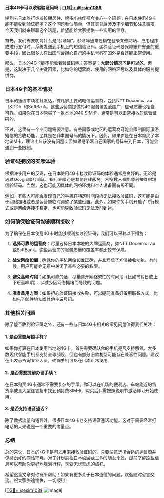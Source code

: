 **日本4G卡可以收验验证码吗？[[TG💪+ @esim1088](https://t.me/s/esim1088)]**

提到去日本旅行或者长期居住，很多小伙伴都会关心一个问题：在日本使用4G卡能不能收到验证码呢？这个问题看似简单，但其实背后涉及不少细节和注意事项。今天我们就来聊聊这个话题，希望能给大家提供一些实用的信息。

首先，我们需要明确什么是“验证码”。验证码通常是指在登录某些网站、应用程序或进行支付时，系统发送到手机上的短信验证码。这种验证码是保障账户安全的重要手段，因此很多人在出国时会担心自己的手机号码在国外是否还能正常使用。

那么，日本的4G卡能不能收到验证码呢？答案是：**大部分情况下是可以的**。但是，这取决于几个关键因素，比如你的运营商、使用的网络环境以及具体的服务提供商。

### 日本4G卡的基本情况

日本的通信市场相对发达，有几家主要的电信运营商，包括NTT Docomo、au（KDDI）和SoftBank。这些运营商提供的4G服务覆盖范围广，信号质量也相当可靠。如果你在日本购买了一张本地的4G SIM卡，通常是可以正常接收短信验证码的。

不过，这里有一个小问题需要注意。有些国家或地区的运营商可能会限制国际漫游短信的接收功能，尤其是在非本国号码的情况下。因此，如果你是在日本购买了本地SIM卡，理论上应该没有问题；但如果是带着自己国家的号码来到日本，可能会遇到一些限制。

### 验证码接收的实际体验

根据许多用户的反馈，在日本使用4G卡接收验证码的体验通常是良好的。无论是通过Google账号验证、银行转账还是其他在线服务，大多数人都能顺利接收到短信验证码。当然，这也可能因具体的网络环境和个人设备而有所不同。

例如，有些人可能会发现自己的手机在特定时间段内无法接收验证码，这可能是由于网络拥堵或者是运营商临时调整了某些设置。此外，如果你的手机开启了飞行模式或是网络连接不稳定，也可能导致验证码无法及时到达。

### 如何确保验证码能够顺利接收？

为了确保在日本使用4G卡时能够顺利接收验证码，我们可以采取以下措施：

1. **选择可靠的运营商**：尽量选择日本本地的大牌运营商，如NTT Docomo、au或SoftBank。这些运营商的服务质量和覆盖率都比较有保障。
   
2. **检查网络设置**：确保你的手机网络设置正确，并且开启了短信接收功能。有时候，用户可能会无意中关闭了某些必要的权限。

3. **避免高峰时段**：如果可能的话，尽量避开网络繁忙的时间段（比如节假日或上下班高峰期），以减少因网络拥堵而导致的问题。

4. **准备备用方案**：如果担心验证码接收失败，可以提前准备好备用联系方式，比如电子邮件地址或其他电话号码。

### 其他相关问题

除了能否收到验证码之外，还有一些与日本4G卡相关的常见问题值得我们关注：

#### 1. 是否需要解锁手机？
如果你打算在日本使用当地的4G卡，首先需要确认你的手机是否支持解锁。大多数现代智能手机都支持全球频段，但也有部分旧款机型可能存在兼容性问题。建议在出发前咨询专业人员，确保手机可以在日本正常使用。

#### 2. 是否需要提前办理手续？
在日本购买4G卡通常不需要复杂的手续。你可以在机场的便利店、车站附近的售货亭或是大型连锁超市找到预付费SIM卡。购买后只需按照说明书激活即可开始使用。

#### 3. 是否支持语音通话？
除了数据流量和短信外，很多日本4G卡也支持语音通话功能。这对于需要经常打电话的人来说是一个重要的考量点。

### 总结

总的来说，日本的4G卡是可以用来接收验证码的，只要注意选择合适的运营商并保持良好的网络环境。对于计划前往日本旅游或工作的朋友来说，提前了解这些信息可以帮助你更好地规划行程，享受无忧无虑的旅程。

希望这篇文章对你有所帮助！如果有更多关于日本通信的问题，欢迎随时留言交流。祝大家旅途愉快，一切顺利！

[[TG💪+ @esim1088](https://t.me/s/esim1088) ![Image](https://i.postimg.cc/4NQfJmqS/Snipaste-2025-05-13-00-14-12.png)]